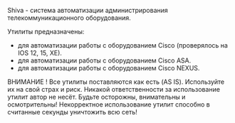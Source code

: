 Shiva - система автоматизации администрирования телекоммуникационного оборудования.

Утилиты предназначены:
- для автоматизации работы с оборудованием Cisco (проверялось на IOS 12, 15, XE).
- для автоматизации работы с оборудованием Cisco ASA.
- для автоматизации работы с оборудованием Cisco NEXUS.

ВНИМАНИЕ !
Все утилиты поставляются как есть (AS IS). Используйте их на свой страх и риск.
Никакой ответственности за использование утилит автор не несёт.
Будьте осторожны, внимательны и осмотрительны!
Некорректное использование утилит способно в считанные секунды уничтожить всю сеть!
